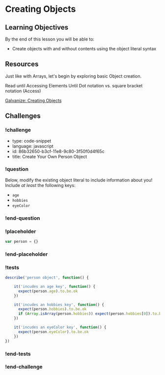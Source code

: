# Creating Objects

## Learning Objectives

By the end of this lesson you will be able to:

* Create objects with and without contents using the object literal syntax

## Resources

Just like with Arrays, let's begin by exploring basic Object creation.

Read until Accessing Elements Until Dot notation vs. square bracket notation (Access)

[Galvanize: Creating Objects](https://github.com/gSchool/javascript-curriculum/blob/master/10_Syntax/03_Arrays_Objects_Iteration.md#objects)

## Challenges

<!-- Question -->

### !challenge

* type: code-snippet
* language: javascript
* id: 86b32650-b3cf-11e8-9c80-3f50f0d4f65c
* title: Create Your Own Person Object

### !question

Below, modify the existing object literal to include information about you! Include _at least_ the following keys:

* `age`
* `hobbies`
* `eyeColor`

### !end-question

### !placeholder

```js
var person = {}
```

### !end-placeholder

### !tests

```js
describe('person object', function() {

    it('incudes an age key', function() {
      expect(person.age).to.be.ok
    })

    it('incudes an hobbies key', function() {
      expect(person.hobbies).to.be.ok
      if (Array.isArray(person.hobbies)) expect(person.hobbies[0]).to.be.ok
    })

    it('incudes an eyeColor key', function() {
      expect(person.eyeColor).to.be.ok
    })
})
```

### !end-tests

### !end-challenge
